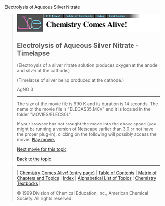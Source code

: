 





 Electrolysis of Aqueous Silver Nitrate
 



> ![Chemistry Comes Alive!](ccahead.gif)
> 
> 
> 
> 
> 
> 
> 
> 
> 
> ## Electrolysis of Aqueous Silver Nitrate - Timelapse
> 
> 
> 
> 
> 
> 
> 
> 
>   
> 
> 
> 
> 
> 
>  (Electrolysis of a silver nitrate solution produces oxygen at the anode and 
silver at the cathode.)
>  
> 
> 
> 
>  (Timelapse of silver being produced at the cathode.)
>  
> 
> 
> 
>  AgNO
>  3 
> 
> 
> 
> 
> 
> 
> 
> 
> ---
> 
> 
>  The size of the movie file is 990 K and its duration is 14 seconds. 
The name of the movie file is "ELECAS35.MOV" 
and it is located in the folder "MOVIES/ELECSOL".
>  
> 
> 
> 
>  If your browser has not brought the movie into the above space
(you might be running a version of Netscape earlier than 3.0 or
not have the proper plug-in), clicking on the following will
possibly access the movie.
>  [Play movie.](../../MOVIES/ELECSOL/ELECAS35.MOV) 
> 
> 
> 
> 
> [Next movie for this topic](../../MVHTM/ELECSOL/ELECAS26.HTM) 
> 
> 
> 
> 
> 
> 
> 
> [Back to the topic](../../MAIN/ELECSOL/PAGE1.HTM)



> ---
> 
> 
>  |
>  [Chemistry Comes Alive! (entry page)](../../INDEX.HTM) 
>  |
>  [Table of Contents](../../CONTENTS.HTM) 
>  |
>  [Matrix of Chapters and Topics](../../MATRIX.HTM) 
>  |
>  [Index](../../WORDS.HTM) 
>  |
>  [Alphabetical List of Topics](../../ALPHATOP.HTM) 
>  |
>  [Chemistry Textbooks](../../BOOKS.HTM) 
>  |
>  
>  © 1999 Division of Chemical Education, Inc.,
American Chemical Society. All rights reserved.





